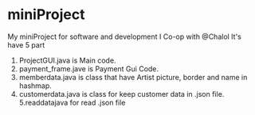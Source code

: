 # miniProject
My miniProject for software and development I 
Co-op with @Chalol
It's have 5 part
1. ProjectGUI.java is Main code.
2. payment_frame.jave is Payment Gui Code.
3. memberdata.java is class that have Artist picture, border and name in hashmap.
4. customerdata.java is class for keep customer data in .json file.
5.readdatajava for read .json file
